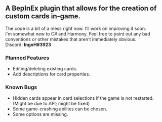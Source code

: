 ## A BepInEx plugin that allows for the creation of custom cards in-game. ##
The code is a bit of a mess right now. I'll work on improving it soon.<br>
I'm somewhat new to C# and Harmony. Feel free to point out any bad conventions or other mistakes that aren't immediately obvious.<br>
Discord: **IngoH#3923**<br>

### Planned Features ###
- Editing/deleting existing cards.
- Add descriptions for card properties.

### Known Bugs ###
- Hidden cards appear in card selections if the game is not restarted. (Might be due to API; might be fixed)
- Some game-crashing abilites can be chosen.
- Some options are missing.
